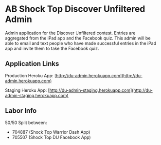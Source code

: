 # AB Shock Top Discover Unfiltered Admin

Admin application for the Discover Unfiltered contest.  Entries are aggregated from the iPad app and the Facebook quiz.  This admin will be able to email and text people who have made successful entries in the iPad app and invite them to take the Facebook quiz.

## Application Links ##

Production Heroku App: [http://du-admin.herokuapp.com](http://du-admin.herokuapp.com)

Staging Heroku App: [http://du-admin-staging.herokuapp.com](http://du-admin-staging.herokuapp.com)

## Labor Info ##

50/50 Split between:

* 704887 (Shock Top Warrior Dash App)
* 705507 (Shock Top DU Facebook App)